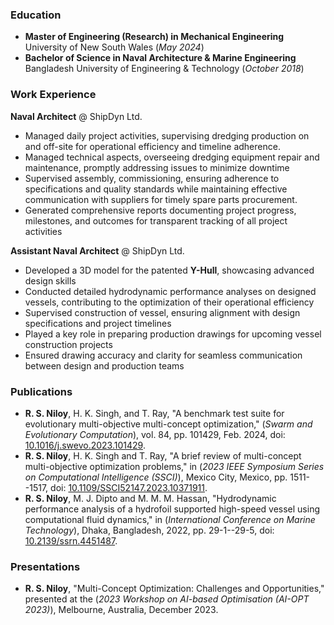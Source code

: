 ### Education
- **Master of Engineering (Research) in Mechanical Engineering**
  University of New South Wales
  (_May 2024_)
- **Bachelor of Science in Naval Architecture & Marine Engineering**
  Bangladesh University of Engineering & Technology
  (_October 2018_)

### Work Experience
**Naval Architect** @ ShipDyn Ltd.
- Managed daily project activities, supervising dredging production on and off-site for operational efficiency and timeline adherence.
- Managed technical aspects, overseeing dredging equipment repair and maintenance, promptly addressing issues to minimize downtime
- Supervised assembly, commissioning, ensuring adherence to specifications and quality standards while maintaining effective communication with suppliers for timely spare parts procurement.
- Generated comprehensive reports documenting project progress, milestones, and outcomes for transparent tracking of all project activities

**Assistant Naval Architect** @ ShipDyn Ltd.
- Developed a 3D model for the patented **Y-Hull**, showcasing advanced design skills
- Conducted detailed hydrodynamic performance analyses on designed vessels, contributing to the optimization of their operational efficiency
- Supervised construction of vessel, ensuring alignment with design specifications and project timelines
- Played a key role in preparing production drawings for upcoming vessel construction projects
- Ensured drawing accuracy and clarity for seamless communication between design and production teams

### Publications
- **R. S. Niloy**, H. K. Singh, and T. Ray, "A benchmark test suite for evolutionary multi-objective multi-concept optimization," (_Swarm and Evolutionary Computation_), vol. 84, pp. 101429, Feb. 2024, doi: [10.1016/j.swevo.2023.101429](https://10.1016/j.swevo.2023.101429).
- **R. S. Niloy**, H. K. Singh and T. Ray, "A brief review of multi-concept multi-objective optimization problems," in (_2023 IEEE Symposium Series on Computational Intelligence (SSCI)_), Mexico City, Mexico, pp. 1511--1517, doi: [10.1109/SSCI52147.2023.10371911](https://10.1109/SSCI52147.2023.10371911).
- **R. S. Niloy**, M. J. Dipto and M. M. M. Hassan, "Hydrodynamic performance analysis of a hydrofoil supported high-speed vessel using computational fluid dynamics," in (_International Conference on Marine Technology_), Dhaka, Bangladesh, 2022, pp. 29-1--29-5, doi: [10.2139/ssrn.4451487](https://10.2139/ssrn.4451487).

### Presentations
- **R. S. Niloy**, "Multi-Concept Optimization: Challenges and Opportunities," presented at the (_2023 Workshop on AI-based Optimisation (AI-OPT 2023)_), Melbourne, Australia, December 2023.
